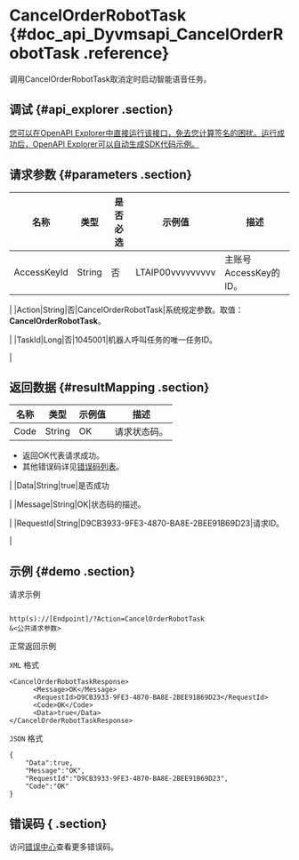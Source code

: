 # CancelOrderRobotTask {#doc_api_Dyvmsapi_CancelOrderRobotTask .reference}

调用CancelOrderRobotTask取消定时启动智能语音任务。

## 调试 {#api_explorer .section}

[您可以在OpenAPI Explorer中直接运行该接口，免去您计算签名的困扰。运行成功后，OpenAPI Explorer可以自动生成SDK代码示例。](https://api.aliyun.com/#product=Dyvmsapi&api=CancelOrderRobotTask&type=RPC&version=2017-05-25)

## 请求参数 {#parameters .section}

|名称|类型|是否必选|示例值|描述|
|--|--|----|---|--|
|AccessKeyId|String|否|LTAIP00vvvvvvvvv|主账号AccessKey的ID。

 |
|Action|String|否|CancelOrderRobotTask|系统规定参数。取值：**CancelOrderRobotTask**。

 |
|TaskId|Long|否|1045001|机器人呼叫任务的唯一任务ID。

 |

## 返回数据 {#resultMapping .section}

|名称|类型|示例值|描述|
|--|--|---|--|
|Code|String|OK|请求状态码。

 -   返回OK代表请求成功。
-   其他错误码详见[错误码列表](~~112502~~)。

 |
|Data|String|true|是否成功

 |
|Message|String|OK|状态码的描述。

 |
|RequestId|String|D9CB3933-9FE3-4870-BA8E-2BEE91B69D23|请求ID。

 |

## 示例 {#demo .section}

请求示例

``` {#request_demo}

http(s)://[Endpoint]/?Action=CancelOrderRobotTask
&<公共请求参数>

```

正常返回示例

`XML` 格式

``` {#xml_return_success_demo}
<CancelOrderRobotTaskResponse>
	  <Message>OK</Message>
	  <RequestId>D9CB3933-9FE3-4870-BA8E-2BEE91B69D23</RequestId>
	  <Code>OK</Code>
	  <Data>true</Data>
</CancelOrderRobotTaskResponse>
```

`JSON` 格式

``` {#json_return_success_demo}
{
	"Data":true,
	"Message":"OK",
	"RequestId":"D9CB3933-9FE3-4870-BA8E-2BEE91B69D23",
	"Code":"OK"
}
```

## 错误码 { .section}

访问[错误中心](https://error-center.aliyun.com/status/product/Dyvmsapi)查看更多错误码。

